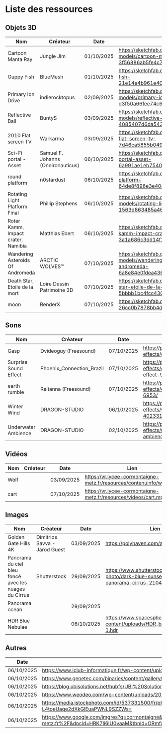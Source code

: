 # Liste des ressources

## Objets 3D

| Nom | Créateur | Date | Lien | License |
| -- | -- | -- | -- | -- |
| Cartoon Manta Ray | Jungle Jim | 01/10/2025 | https://sketchfab.com/3d-models/cartoon-manta-ray-animated-3f56886ab5fe4c7b8b151ea0974bf5b3 | CC Attribution |
| Guppy Fish | BlueMesh | 01/10/2025 | https://sketchfab.com/3d-models/guppy-fish-21e14e4b961e406385539f79eacdb1dc | CC Attribution |
| Primary Ion Drive | indierocktopus | 02/09/2025 | https://sketchfab.com/3d-models/primary-ion-drive-d3f50a66fee74c6588dd9bc92f7fe7b3 | CC Attribution |
| Reflective Ball | BuntyS | 03/09/2025 | https://sketchfab.com/3d-models/reflective-ball-4085407d6da54335b325d76e20ec8c48 | CC Attribution|
| 2010 Flat screen TV | Warkarma | 03/09/2025 | https://sketchfab.com/3d-models/2010-flat-screen-tv-7d46ca5855b0496dbb289cbe7366c850 | CC Attribution |
| Sci-Fi portal - Asset | Samuel F. Johanns (Oneironauticus) | 06/10/2025 | https://sketchfab.com/3d-models/sci-fi-portal-asset-6a991ae1eb75407d8a4848e1aecc4b14 | CC Attribution |
| round platform | n0stardust | 06/10/2025 | https://sketchfab.com/3d-models/round-platform-64de8f896e3e40e4a1e8a67d01620ac1 | CC Attribution |
| Rotating Light Platform Final | Phillip Stephens | 06/10/2025 | https://sketchfab.com/3d-models/rotating-light-platform-final-1563d863485a46d5a244df12f0f6123c | CC Attribution |
| Roter Kamm, Impact crater, Namibia | Matthias Ebert | 06/10/2025 | https://sketchfab.com/3d-models/roter-kamm-impact-crater-namibia-3a1a686c3dd14f1a8ce0a0ae0ccf8588 | CC Attribution-NonCommercial-ShareAlike |
| Wandering Asteroids Of Andromeda | ARCTIC WOLVES™ | 07/10/2025 | https://sketchfab.com/3d-models/wandering-asteroids-of-andromeda-6a8e84e0fdea43628b8b3ab85b130281 | CC Attribution |
| Death Star, Etoile de la mort | Loire Dessin Patrimoine 3D | 07/10/2025 | https://sketchfab.com/3d-models/death-star-etoile-de-la-mort-5bbbb1bc4fcc430e83e1fc4e5ef45fad | CC Attribution |
| moon | RenderX | 07/10/2025 | https://sketchfab.com/3d-models/moon-26cc0b7878bb4d919b68e2be399db466 | CC Attribution |

## Sons

| Nom | Créateur | Date | Lien | License |
| -- | -- | -- | -- | -- |
| Gasp | Dvideoguy (Freesound) | 07/10/2025 | https://pixabay.com/sound-effects/gasp-6253/ | Content License |
| Surprise Sound Effect | Phoenix_Connection_Brazil | 07/10/2025 | https://pixabay.com/sound-effects/surprise-sound-effect-99300/ | Content License |
| earth rumble | Reitanna (Freesound) | 07/10/2025 | https://pixabay.com/sound-effects/earth-rumble-6953/ | Content License |
| Winter Wind | DRAGON-STUDIO | 06/10/2025 | https://pixabay.com/sound-effects/winter-wind-402331/ | Content License |
| Underwater Ambience | DRAGON-STUDIO | 02/10/2025 | https://pixabay.com/sound-effects/underwater-ambience-376890/ | Content License |

## Vidéos

| Nom | Créateur | Date | Lien | License |
| -- | -- | -- | -- | -- |
| Wolf | | 03/09/2025 | https://vr.lycee-cormontaigne-metz.fr/resources/contenuinfo/wolf.mp4 | |
| cart | | 07/10/2025 | https://vr.lycee-cormontaigne-metz.fr/resources/videos/cart.mp4 | |

## Images

| Nom | Créateur | Date | Lien | License |
| -- | -- | -- | -- | -- |
| Golden Gate Hills 4K | Dimitrios Savva - Jarod Guest | 03/09/2025 | https://polyhaven.com/a/golden_gate_hills | Creative Commons Zero |
| Panorama du ciel bleu foncé avec les nuages du Cirrus | Shutterstock | 29/09/2025 | https://www.shutterstock.com/fr/image-photo/dark-blue-sunset-sky-panorama-cirrus-2104178486 |  |
| Panorama ocean | | 29/09/2025 | | |
| HDR Blue Nebulae | | 06/10/2025 | https://www.spacespheremaps.com/wp-content/uploads/HDR_blue_nebulae-1.hdr | |


## Autres

| Date | Lien |
| -- | -- |
| 06/10/2025 | https://www.iclub-informatique.fr/wp-content/uploads/2020/07/iclub-informatique-slider-scaled.jpg |
| 06/10/2025 | https://www.genetec.com/binaries/content/gallery/illustrationstock_cyberthreats-recolored_adobestock_422696329.jpg |
| 06/10/2025 | https://blog.ubisolutions.net/hubfs/UBI%20Solutions%20-%20Solutions%20IoT.png |
| 06/10/2025 | https://www.weodeo.com/wp-content/uploads/2024/06/quest-ce-quun-reseau-informatique-dentreprise.webp |
| 06/10/2025 | https://media.istockphoto.com/id/537331500/fr/photo/le-code-de-programmation-fond-abstrait-technologie-de-logiciels-deve.jpg?s=612x612&w=0&k=20&c=jyLxg_T9ylG1Qr-L4toeUaqe2dXkGlEuaPWNL9SZZWs= |
| 06/10/2025 | https://www.google.com/imgres?q=cormontaigne&imgurl=https%3A%2F%2Fcpge.lycee-cormontaigne-metz.fr%2Fassets%2Fimg%2Fcormontaigne.jpg&imgrefurl=https%3A%2F%2Fcpge.lycee-cormontaigne-metz.fr%2F&docid=HRK7li6lU0vaaM&tbnid=ORmfaRBs_sdJ2M&vet=12ahUKEwjj_9ixpZKQAxVjfKQEHS5NOV0QM3oECCAQAA..i&w=1366&h=768&hcb=2&ved=2ahUKEwjj_9ixpZKQAxVjfKQEHS5NOV0QM3oECCAQAA |